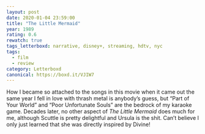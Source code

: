 ```yaml
---
layout: post 
date: 2020-01-04 23:59:00
title: "The Little Mermaid"
year: 1989
rating: 0.6
rewatch: true
tags_letterboxd: narrative, disney+, streaming, hdtv, nyc
tags:
  - film
  - review
category: Letterboxd
canonical: https://boxd.it/VJIW7
---
```


How I became so attached to the songs in this movie when it came out the same year I fell in love with thrash metal is anybody’s guess, but “Part of Your World” and “Poor Unfortunate Souls” are the bedrock of my karaoke game. Decades later, no other aspect of <cite>The Little Mermaid</cite> does much for me, although Scuttle is pretty delightful and Ursula is the shit. Can’t believe I only just learned that she was directly inspired by Divine!